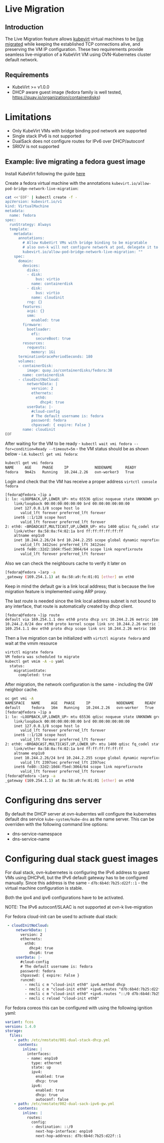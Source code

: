 # Live Migration

## Introduction

The Live Migration feature allows [kubevirt](kubevirt.io) virtual machines to be [live migrated](https://kubevirt.io/user-guide/operations/live_migration/)
while keeping the established TCP connections alive, and preserving the VM IP configuration.
These two requirements provide seamless live-migration of a KubeVirt VM using OVN-Kubernetes
cluster default network.

## Requirements

- KubeVirt >= v1.0.0
- DHCP aware guest image (fedora family is well tested, https://quay.io/organization/containerdisks)

# Limitations

- Only KubeVirt VMs with bridge binding pod network are supported
- Single stack IPv6 is not supported
- DualSack does not configure routes for IPv6 over DHCP/autoconf
- SRIOV is not supported

## Example: live migrating a fedora guest image

Install KubeVirt following the guide [here](https://kubevirt.io/user-guide/operations/installation/)

Create a fedora virtual machine with the annotations `kubevirt.io/allow-pod-bridge-network-live-migration`:
```bash
cat <<'EOF' | kubectl create -f -
apiVersion: kubevirt.io/v1
kind: VirtualMachine
metadata:
  name: fedora
spec:
  runStrategy: Always
  template:
    metadata:
      annotations:
        # Allow KubeVirt VMs with bridge binding to be migratable
        # also ovn-k will not configure network at pod, delegate it to DHCP
        kubevirt.io/allow-pod-bridge-network-live-migration: ""
    spec:
      domain:
        devices:
          disks:
          - disk:
              bus: virtio
            name: containerdisk
          - disk:
              bus: virtio
            name: cloudinit
          rng: {}
        features:
          acpi: {}
          smm:
            enabled: true
        firmware:
          bootloader:
            efi:
              secureBoot: true
        resources:
          requests:
            memory: 1Gi
      terminationGracePeriodSeconds: 180
      volumes:
      - containerDisk:
          image: quay.io/containerdisks/fedora:38
        name: containerdisk
      - cloudInitNoCloud:
          networkData: |
            version: 2
            ethernets:
              eth0:
                dhcp4: true
          userData: |-
            #cloud-config
            # The default username is: fedora
            password: fedora
            chpasswd: { expire: False }
        name: cloudinit
EOF
```

After waiting for the VM to be ready - `kubectl wait vmi fedora --for=condition=Ready --timeout=5m` -
the VM status should be as shown below - i.e. `kubectl get vmi fedora`:

```bash
kubectl get vmi fedora
NAME     AGE     PHASE     IP            NODENAME      READY
fedora   9m42s   Running   10.244.2.26   ovn-worker3   True
```

Login and check that the VM has receive a proper address `virtctl console fedora`
```bash
[fedora@fedora ~]ip a
1: lo: <LOOPBACK,UP,LOWER_UP> mtu 65536 qdisc noqueue state UNKNOWN group default qlen 1000
    link/loopback 00:00:00:00:00:00 brd 00:00:00:00:00:00
    inet 127.0.0.1/8 scope host lo
       valid_lft forever preferred_lft forever
    inet6 ::1/128 scope host
       valid_lft forever preferred_lft forever
2: eth0: <BROADCAST,MULTICAST,UP,LOWER_UP> mtu 1400 qdisc fq_codel state UP group default qlen 1000
    link/ether 0a:58:0a:f4:02:1a brd ff:ff:ff:ff:ff:ff
    altname enp1s0
    inet 10.244.2.26/24 brd 10.244.2.255 scope global dynamic noprefixroute eth0
       valid_lft 3412sec preferred_lft 3412sec
    inet6 fe80::32d2:10d4:f5ed:3064/64 scope link noprefixroute
       valid_lft forever preferred_lft forever
```

Also we can check the neighbours cache to verify it later on
```bash
[fedora@fedora ~]arp -a
_gateway (169.254.1.1) at 0a:58:a9:fe:01:01 [ether] on eth0
```


Keep in mind the default gw is a link local address; that is because 
the live migration feature is implemented using ARP proxy.

The last route is needed since the link local address subnet is not bound to any interface, that
route is automatically created by dhcp client.

```bash
[fedora@fedora ~]ip route
default via 169.254.1.1 dev eth0 proto dhcp src 10.244.2.26 metric 100
10.244.2.0/24 dev eth0 proto kernel scope link src 10.244.2.26 metric 100
169.254.1.1 dev eth0 proto dhcp scope link src 10.244.2.26 metric 100
```

Then a live migration can be initialized with `virtctl migrate fedora` and wait
at the vmim resource
```bash
virtctl migrate fedora
VM fedora was scheduled to migrate
kubectl get vmim -A -o yaml
  status:
    migrationState:
      completed: true
```

After migration, the network configuration is the same - including the GW neighbor cache.
```bash
oc get vmi -A
NAMESPACE   NAME     AGE   PHASE     IP            NODENAME     READY
default     fedora   16m   Running   10.244.2.26   ovn-worker   True
[fedora@fedora ~]ip a
1: lo: <LOOPBACK,UP,LOWER_UP> mtu 65536 qdisc noqueue state UNKNOWN group default qlen 1000
    link/loopback 00:00:00:00:00:00 brd 00:00:00:00:00:00
    inet 127.0.0.1/8 scope host lo
       valid_lft forever preferred_lft forever
    inet6 ::1/128 scope host
       valid_lft forever preferred_lft forever
2: eth0: <BROADCAST,MULTICAST,UP,LOWER_UP> mtu 1400 qdisc fq_codel state UP group default qlen 1000
    link/ether 0a:58:0a:f4:02:1a brd ff:ff:ff:ff:ff:ff
    altname enp1s0
    inet 10.244.2.26/24 brd 10.244.2.255 scope global dynamic noprefixroute eth0
       valid_lft 2397sec preferred_lft 2397sec
    inet6 fe80::32d2:10d4:f5ed:3064/64 scope link noprefixroute
       valid_lft forever preferred_lft forever
[fedora@fedora ~]arp -a
_gateway (169.254.1.1) at 0a:58:a9:fe:01:01 [ether] on eth0
```

# Configuring dns server
By default the DHCP server at ovn-kuberntes will configure the kubernetes
default dns service `kube-system/kube-dns` as the name server. This can be
overriden with the following command line options:
- dns-service-namespace
- dns-service-name


# Configuring dual stack guest images
For dual stack, ovn-kubernetes is configuring the IPv6 address to guest VMs using
DHCPv6, but the IPv6 default gateway has to be configured manually.
Since this address is the same - `d7b:6b4d:7b25:d22f::1` - the virtual machine configuration
is stable. 

Both the ipv4 and ipv6 configurations have to be activated.

NOTE: The IPv6 autoconf/SLAAC is not supported at ovn-k live-migration


For fedora cloud-init can be used to activate dual stack:
```yaml
 - cloudInitNoCloud:
     networkData: |
       version: 2
       ethernets:
         eth0:
           dhcp4: true
           dhcp6: true
     userData: |-
       #cloud-config
       # The default username is: fedora
       password: fedora
       chpasswd: { expire: False }
       runcmd:
         - nmcli c m "cloud-init eth0" ipv6.method dhcp
         - nmcli c m "cloud-init eth0" +ipv6.routes "d7b:6b4d:7b25:d22f::1"
         - nmcli c m "cloud-init eth0" +ipv6.routes "::/0 d7b:6b4d:7b25:d22f::1"
         - nmcli c reload "cloud-init eth0"
```

For fedora coreos this can be configured with using the following
ignition yaml:

```yaml
variant: fcos
version: 1.4.0
storage:
  files:
    - path: /etc/nmstate/001-dual-stack-dhcp.yml
      contents:
        inline: |
          interfaces:
          - name: enp1s0
            type: ethernet
            state: up
            ipv4:
              enabled: true
              dhcp: true
            ipv6:
              enabled: true
              dhcp: true
              autoconf: false
    - path: /etc/nmstate/002-dual-sack-ipv6-gw.yml
      contents:
        inline: |
          routes:
            config:
            - destination: ::/0
              next-hop-interface: enp1s0
              next-hop-address: d7b:6b4d:7b25:d22f::1
```
